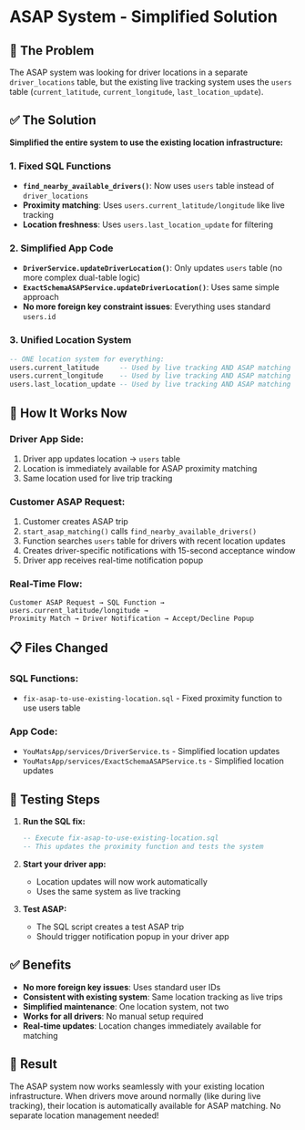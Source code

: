 # ASAP System - Simplified Solution

## 🎯 **The Problem**
The ASAP system was looking for driver locations in a separate `driver_locations` table, but the existing live tracking system uses the `users` table (`current_latitude`, `current_longitude`, `last_location_update`).

## ✅ **The Solution**
**Simplified the entire system to use the existing location infrastructure:**

### **1. Fixed SQL Functions**
- **`find_nearby_available_drivers()`**: Now uses `users` table instead of `driver_locations`
- **Proximity matching**: Uses `users.current_latitude/longitude` like live tracking
- **Location freshness**: Uses `users.last_location_update` for filtering

### **2. Simplified App Code**
- **`DriverService.updateDriverLocation()`**: Only updates `users` table (no more complex dual-table logic)
- **`ExactSchemaASAPService.updateDriverLocation()`**: Uses same simple approach
- **No more foreign key constraint issues**: Everything uses standard `users.id`

### **3. Unified Location System**
```sql
-- ONE location system for everything:
users.current_latitude     -- Used by live tracking AND ASAP matching
users.current_longitude    -- Used by live tracking AND ASAP matching  
users.last_location_update -- Used by live tracking AND ASAP matching
```

## 🚀 **How It Works Now**

### **Driver App Side:**
1. Driver app updates location → `users` table
2. Location is immediately available for ASAP proximity matching
3. Same location used for live trip tracking

### **Customer ASAP Request:**
1. Customer creates ASAP trip
2. `start_asap_matching()` calls `find_nearby_available_drivers()`
3. Function searches `users` table for drivers with recent location updates
4. Creates driver-specific notifications with 15-second acceptance window
5. Driver app receives real-time notification popup

### **Real-Time Flow:**
```
Customer ASAP Request → SQL Function → users.current_latitude/longitude → 
Proximity Match → Driver Notification → Accept/Decline Popup
```

## 📋 **Files Changed**

### **SQL Functions:**
- `fix-asap-to-use-existing-location.sql` - Fixed proximity function to use users table

### **App Code:**
- `YouMatsApp/services/DriverService.ts` - Simplified location updates
- `YouMatsApp/services/ExactSchemaASAPService.ts` - Simplified location updates

## 🧪 **Testing Steps**

1. **Run the SQL fix:**
   ```sql
   -- Execute fix-asap-to-use-existing-location.sql
   -- This updates the proximity function and tests the system
   ```

2. **Start your driver app:**
   - Location updates will now work automatically
   - Uses the same system as live tracking

3. **Test ASAP:**
   - The SQL script creates a test ASAP trip
   - Should trigger notification popup in your driver app

## ✅ **Benefits**

- **No more foreign key issues**: Uses standard user IDs
- **Consistent with existing system**: Same location tracking as live trips
- **Simplified maintenance**: One location system, not two
- **Works for all drivers**: No manual setup required
- **Real-time updates**: Location changes immediately available for matching

## 🎉 **Result**

The ASAP system now works seamlessly with your existing location infrastructure. When drivers move around normally (like during live tracking), their location is automatically available for ASAP matching. No separate location management needed!
